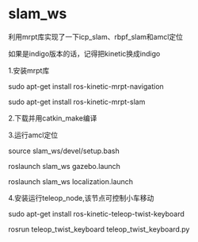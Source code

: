 # slam_ws
利用mrpt库实现了一下icp_slam、rbpf_slam和amcl定位

如果是indigo版本的话，记得把kinetic换成indigo

1.安装mrpt库

sudo apt-get install ros-kinetic-mrpt-navigation 

sudo apt-get install ros-kinetic-mrpt-slam


2.下载并用catkin_make编译


3.运行amcl定位

source slam_ws/devel/setup.bash

roslaunch slam_ws gazebo.launch

roslaunch slam_ws localization.launch


4.安装运行teleop_node,该节点可控制小车移动

sudo apt-get install ros-kinetic-teleop-twist-keyboard 

rosrun teleop_twist_keyboard teleop_twist_keyboard.py 
